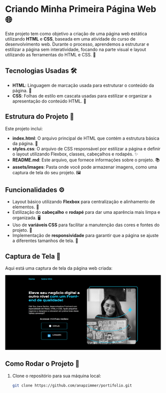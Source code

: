 # Criando Minha Primeira Página Web 🌐

Este projeto tem como objetivo a criação de uma página web estática utilizando **HTML** e **CSS**, baseada em uma atividade do curso de desenvolvimento web. Durante o processo, aprendemos a estruturar e estilizar a página sem interatividade, focando na parte visual e layout utilizando as ferramentas do HTML e CSS. 🚀

## Tecnologias Usadas 🛠️

- **HTML**: Linguagem de marcação usada para estruturar o conteúdo da página. 📝
- **CSS**: Folhas de estilo em cascata usadas para estilizar e organizar a apresentação do conteúdo HTML. 🎨

## Estrutura do Projeto 📂

Este projeto inclui:

- **index.html**: O arquivo principal de HTML que contém a estrutura básica da página. 📄
- **styles.css**: O arquivo de CSS responsável por estilizar a página e definir o layout utilizando Flexbox, classes, cabeçalhos e rodapés. ✨
- **README.md**: Este arquivo, que fornece informações sobre o projeto. 📚
- **assets/images**: Pasta onde você pode armazenar imagens, como uma captura de tela do seu projeto. 🖼️

## Funcionalidades ⚙️

- Layout básico utilizando **Flexbox** para centralização e alinhamento de elementos. 📏
- Estilização do **cabeçalho** e **rodapé** para dar uma aparência mais limpa e organizada. 🖥️
- Uso de **variáveis CSS** para facilitar a manutenção das cores e fontes do projeto. 🎨
- Implementação de **responsividade** para garantir que a página se ajuste a diferentes tamanhos de tela. 📱

## Captura de Tela 📸

Aqui está uma captura de tela da página web criada:

![Captura de Tela](https://github.com/anapzimmer/portifolio/blob/main/caputuratela.png)

## Como Rodar o Projeto 🚀

1. Clone o repositório para sua máquina local:
   ```bash
   git clone https://github.com/anapzimmer/portifolio.git
